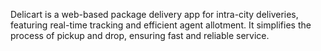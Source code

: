 
Delicart is a web-based package delivery app for intra-city deliveries, featuring real-time tracking and efficient agent allotment. It simplifies the process of pickup and drop, ensuring fast and reliable service.
